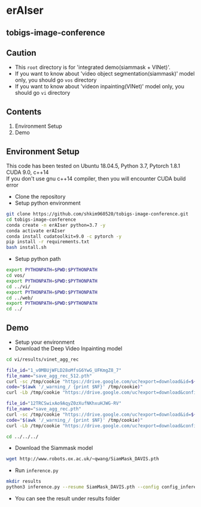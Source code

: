 # erAIser
## tobigs-image-conference


## Caution

- This `root` directory is for 'integrated demo(siammask + VINet)'.
- If you want to know about 'video object segmentation(siammask)' model only, you should go `vos` directory
- If you want to know about 'videon inpainting(VINet)' model only, you should go `vi` directory

## Contents

1. Environment Setup
2. Demo

## Environment Setup
This code has been tested on Ubuntu 18.04.5, Python 3.7, Pytorch 1.8.1 CUDA 9.0, c++14  
If you don't use gnu c++14 compiler, then you will encounter CUDA build error  

- Clone the repository
- Setup python environment

```bash
git clone https://github.com/shkim960520/tobigs-image-conference.git
cd tobigs-image-conference
conda create -n erAIser python=3.7 -y
conda activate erAIser
conda install cudatoolkit=9.0 -c pytorch -y
pip install -r requirements.txt
bash install.sh
```

- Setup python path

```bash
export PYTHONPATH=$PWD:$PYTHONPATH
cd vos/
export PYTHONPATH=$PWD:$PYTHONPATH
cd ../vi/
export PYTHONPATH=$PWD:$PYTHONPATH
cd ../web/
export PYTHONPATH=$PWD:$PYTHONPATH
cd ../
```

## Demo

- Setup your environment
- Download the Deep Video Inpainting model

```bash
cd vi/results/vinet_agg_rec

file_id="1_v0MBUjWFLD28oMfsG6YwG_UFKmgZ8_7"
file_name="save_agg_rec_512.pth"
curl -sc /tmp/cookie "https://drive.google.com/uc?export=download&id=${file_id}" > /dev/null
code="$(awk '/_warning_/ {print $NF}' /tmp/cookie)"
curl -Lb /tmp/cookie "https://drive.google.com/uc?export=download&confirm=${code}&id=${file_id}" -o ${file_name}

file_id="12TRCSwixAo9AqyZ0zXufNKhxuHJWG-RV"
file_name="save_agg_rec.pth"
curl -sc /tmp/cookie "https://drive.google.com/uc?export=download&id=${file_id}" > /dev/null
code="$(awk '/_warning_/ {print $NF}' /tmp/cookie)"
curl -Lb /tmp/cookie "https://drive.google.com/uc?export=download&confirm=${code}&id=${file_id}" -o ${file_name}

cd ../../../
```
- Download the Siammask model

```bash
wget http://www.robots.ox.ac.uk/~qwang/SiamMask_DAVIS.pth
```

- Run `inference.py`

```bash
mkdir results
python3 inference.py --resume SiamMask_DAVIS.pth --config config_inference.json
```

- You can see the result under results folder

